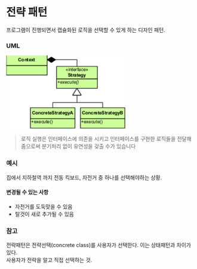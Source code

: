 전략 패턴
========
프로그램이 진행되면서 캡슐화된 로직을 선택할 수 있게 하는 디자인 패턴.

### UML
![img.png](img.png)
> 로직 실행은 인터페이스에 의존을 시키고 인터페이스를 구현한 로직들을 전달해줌으로써 분기처리 없이 유연성을 갖출 수가 있습니다

### 예시
집에서 지하철역 까지 전동 킥보드, 자전거 중 하나를 선택해야하는 상황.
#### 변경될 수 있는 사항
* 자전거를 도둑맞을 수 있음
* 탈것이 새로 추가될 수 있음

### 참고

전략패턴은 전략선택(concrete class)를 사용자가 선택한다. 이는 상태패턴과 차이가있다.    
사용자가 전략을 알고 직접 선택하는 것.
